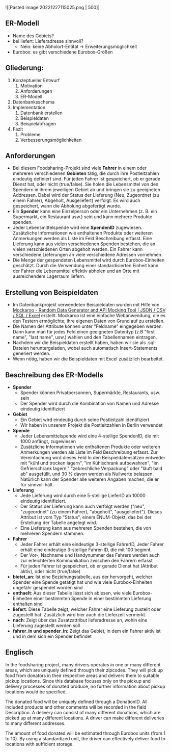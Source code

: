 ![[Pasted image 20221227115025.png | 500]]

## ER-Modell
- Name des Gebiets?
- bei liefert: Lieferadresse sinnvoll?
	- Nein: keine Abholort-Entität -> Erweiterungsmöglichkeit
- Eurobox:  es gibt verschiedene Eurobox-Größen
## **Gliederung:**
1. Konzeptueller Entwurf
	1. Motivation
	2. Anforderungen
	3. ER-Modell 
2. Datenbanksschema
3. Implementation
	1. Datenbank erstellen
	2. Beispieldaten
	3. Beispielabfragen
4. Fazit
	1. Probleme
	2. Verbesserungsmöglichkeiten

## **Anforderungen**
- Bei diesem Foodsharing-Projekt sind viele **Fahrer** in einem oder mehreren verschiedenen **Gebieten** tätig, die durch ihre Postleitzahlen eindeutig definiert sind. Für jeden Fahrer ist gespeichert, ob er gerade Dienst hat, oder nicht (true/false). Sie holen die Lebensmittel von den Spendern in ihrem jeweiligen Gebiet ab und bringen sie zu geeigneten Addressen. Dabei wird der Status der Lieferung (Neu, Zugeordnet (zu einem Fahrer), Abgeholt, Ausgeliefert) verfolgt. Es wird auch gespeichert, wann die Abholung abgefertigt wurde. 
- Ein **Spender** kann eine Einzelperson oder ein Unternehmen (z. B. ein Supermarkt, ein Restaurant usw.) sein und kann mehrere Produkte spenden.
- Jeder Lebensmittelspende wird eine **SpendenID** zugewiesen. Zusätzliche Informationen wie enthaltenen Produkte oder weiteren Anmerkungen werden als Liste im Feld Beschreibung erfasst. Eine Lieferung kann aus vielen verschiedenen Spenden bestehen, die an vielen verschiedenen Orten abgeholt werden. Ein Fahrer kann verschiedene Lieferungen an viele verschiedene Adressen vornehmen. 
- Die Menge der gespendeten Lebensmittel wird durch Eurobox-Einheiten geschätzt. Durch die Verwendung einer standardisierten Einheit kann der Fahrer die Lebensmittel effektiv abholen und an Orte mit ausreichendem Lagerraum liefern.

## Erstellung von Beispieldaten
- Im Datenbankprojekt verwendeten Beispieldaten wurden mit Hilfe von [Mockaroo - Random Data Generator and API Mocking Tool | JSON / CSV / SQL / Excel](https://www.mockaroo.com/) erstellt. Mockaroo ist eine einfache Webanwendung, die es den Testern ermöglichte, ihre eigenen Daten von Grund auf zu erstellen.
- Die Namen der Attribute können unter "Feldname" eingegeben werden. Dann kann man für jedes Feld einen geeigneten Datentyp (z.B "first name", "last name", usw.) wählen und den Tabellennamen eintragen.
- Nachdem wir die Beispieldaten erstellt haben, haben wir sie als .sql-Dateien heruntergeladen, wobei auch automatisch Insert-Statements generiert werden.
- Wenn nötig, haben wir die Beispieldaten mit Excel zusätzlich bearbeitet.

## Beschreibung des ER-Modells
- **Spender**
	- Spender können Privatpersonnen, Supermärkte, Restaurants, usw. sein
	- Der Spender wird durch die Kombination von Namen und Adresse eindeutig identifiziert
- **Gebiet**
	- Ein Gebiet wird eindeutig durch seine Postleitzahl identifiziert
	- Wir haben in unserem Projekt die Postleitzahlen in Berlin verwendet
- **Spende**
	- Jeder Lebensmittelspende wird eine 4-stellige SpendenID, die mit 1000 anfängt, zugewiesen
	- Zusätzliche Informationen wie enthaltenen Produkte oder weiteren Anmerkungen werden als Liste im Feld Beschreibung erfasst. Zur Vereinfachung wird dieses Feld In den Beispieldatensätzen entweder mit "kühl und trocken lagern", "im Kühlschrank aufbewahren", "im Gefrierschrank lagern," "zebrechliche Verpackung" oder "läuft bald ab" ausgefüllt, und 30 % davon werden als Nullwerte belassen. Natürlich kann der Spender alle weiteren Angaben machen, die er für sinnvoll hält.
- **Lieferung**
	- Jede Lieferung wird durch eine 5-stellige LieferID ab 10000 eindeutig identifiziert.
	- Der Status der Lieferung kann auch verfolgt werden ("neu", "zugeordnet" (zu einem Fahrer), "abgeholt", "ausgeliefert"). Dieses Attribut  ist vom Typ "Status", einem ENUM-Objekt, das bei der Erstellung der Tabelle angelegt wird.
	- Eine Lieferung kann aus mehreren Spenden bestehen, die von mehreren Spendern stammen.
- **Fahrer**
	- Jeder Fahrer erhält eine eindeutige 3-stellige FahrerID, Jeder Fahrer erhält eine eindeutige 3-stellige Fahrer-ID, die mit 100 beginnt.
	- Der Vor-, Nachname und Handynummer des Fahrers werden auch zur erleichterten Kommunikation zwischen den Fahrern erfasst 
	- Für jeden Fahrer ist gespeichert, ob er gerade Dienst hat (Attribut aktiv), oder nicht (true/false)
- **bietet_an**: Ist eine Beziehungstabelle, aus der hervorgeht, welcher Spender eine Spende getätigt hat und wie viele Eurobox-Einheiten ungefähr gespendet worden sind
- **enthaelt**: Aus dieser Tabelle lässt sich ablesen, wie viele Eurobox-Einheiten einer bestimmten Spende in einer bestimmten Lieferung enthalten sind
- **liefert**: Diese Tabelle zeigt, welcher Fahrer eine Lieferung zustellt oder zugestellt hat. Zusätzlich wird hier auch die Lieferzeit vermerkt.
- **nach**: Zeigt über das Zusatzattribut lieferadresse an, wohin eine Lieferung zugestellt werden soll
- **fahrer_in und spender_in:** Zeigt das Gebiet, in dem ein Fahrer aktiv ist und in dem sich ein Spender befindet

## Englisch
In the foodsharing project, many drivers operates in one or many different areas, which are uniquely defined through their zipcodes. They will pick up food from donators in their respective areas and delivers them to suitable pickup locations. Since this database focuses only on the pickup and delivery processes of donated produce, no further information about pickup locations would be specified.

The donated food will be uniquely defined through a DonationID. All included products and other comments will be recorded in the field Description. A delivery can consist of many different donations, which are picked up at many different locations. A driver can make different deliveries to many different addresses. 

The amount of food donated will be estimated through Eurobox units (from 1 to 10). By using a standardized unit, the driver can effectively deliver food to locations with sufficient storage.
